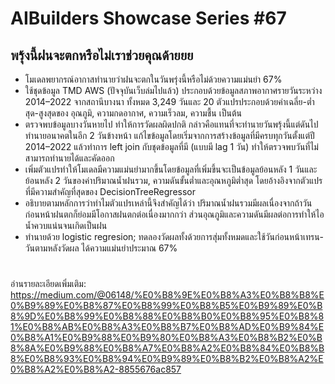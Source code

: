 # AIBuilders Showcase Series #67
## พรุ้งนี้ฝนจะตกหรือไม่เราช่วยคุณด้ายยย
- โมเดลพยากรณ์อากาสทำนายว่าฝนจะตกในวันพรุ่งนี้หรือไม่ด้วยความแม่นยำ 67%
- ใช้ชุดข้อมูล TMD AWS (ปัจจุบันเว็บล่มไปแล้ว) ประกอบด้วยข้อมูลสภาพอากาศรายวันระหว่าง 2014–2022 จากสถานีบางนา ทั้งหมด 3,249 วันและ 20 ตัวแปรประกอบด้วยค่าเฉลี่ย-ต่ำสุด-สูงสุดของ อุณภูมิ, ความกดอากาศ, ความเร็วลม, ความชื้น เป็นต้น
- ตรวจพบข้อมูลบางวันหายไป ทำให้การวัดผลผิดปกติ กล่าวคือแทนที่จะทำนายวันพรุ้งนี้แต่ดันไปทำนายอนาคตในอีก 2 วันข้างหน้า แก้ไขข้อมูลโดยเริ่มจากการสร้างข้อมูลที่มีครบทุกวันตั้งแต่ปี 2014–2022 แล้วทำการ left join กับชุดข้อมูลที่มี (แบบมี lag 1 วัน) ทำให้ตรวจพบวันที่ไม่สามารถทำนายได้และคัดออก
- เพิ่มตัวแปรทำให้โมเดลมีความแม่นยำมากขึ้นโดยข้อมูลที่เพิ่มขึ้นจะเป็นข้อมูลย้อนหลัง 1 วันและย้อนหลัง 2 วันของค่าปริมาณน้ำฝนรวม, ความดันขั้นต่ำและอุณหภูมิต่ำสุด โดยอ้างอิงจากตัวแปรที่มีความสำคัญที่สุดของ DecisionTreeRegressor
- อธิบายตามหลักการว่าทำไมตัวแปรเหล่านี้จึงสำคัญได้ว่า ปริมาณน้ำฝนรวมมีผลเนื่องจากถ้าวันก่อนหน้าฝนตกก็ย่อมมีโอกาสฝนตกต่อเนื่องมากกว่า ส่วนอุณภูมิและความดันมีผลต่อการทำให้ไอน้ำควบแน่นจนเกิดเป็นฝน
- ทำนายด้วย logistic regresion; ทดลองวัดผลทั้งด้วยการสุ่มทั้งหมดและใช้วันก่อนหน้าเทรน-วันตามหลังวัดผล ได้ความแม่นยำประมาณ 67%
# 
อ่านรายละเอียดเพิ่มเติม: https://medium.com/@06148/%E0%B8%9E%E0%B8%A3%E0%B8%B8%E0%B9%89%E0%B8%87%E0%B8%99%E0%B8%B5%E0%B9%89%E0%B8%9D%E0%B8%99%E0%B8%88%E0%B8%B0%E0%B8%95%E0%B8%81%E0%B8%AB%E0%B8%A3%E0%B8%B7%E0%B8%AD%E0%B9%84%E0%B8%A1%E0%B9%88%E0%B9%80%E0%B8%A3%E0%B8%B2%E0%B8%8A%E0%B9%88%E0%B8%A7%E0%B8%A2%E0%B8%84%E0%B8%B8%E0%B8%93%E0%B8%94%E0%B9%89%E0%B8%B2%E0%B8%A2%E0%B8%A2%E0%B8%A2-8855676ac857

